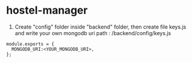 # hostel-manager

1. Create "config" folder inside "backend" folder, then create file keys.js and write your own mongodb uri
path : /backend/config/keys.js
```
module.exports = {
  MONGODB_URI:<YOUR_MONGODB_URI>,
};
```
